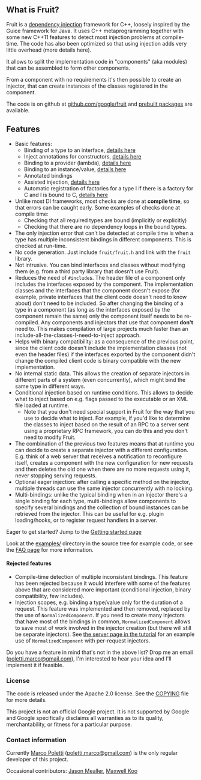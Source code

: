 ## What is Fruit?

Fruit is a [dependency injection](http://en.wikipedia.org/wiki/Dependency_injection) framework for C++, loosely inspired by the Guice framework for Java. It uses C++ metaprogramming together with some new C++11 features to detect most injection problems at compile-time. The code has also been optimized so that using injection adds very little overhead (more details here).

It allows to split the implementation code in "components" (aka modules) that can be assembled to form other components.

From a component with no requirements it's then possible to create an injector, that can create instances of the classes registered in the component.


The code is on github at [github.com/google/fruit](https://github.com/google/fruit) and [prebuilt packages](https://github.com/google/fruit/wiki/install#prebuilt-packages) are available.

## Features

*   Basic features:
    *   Binding of a type to an interface, [details here](quick-reference#bindings)
    *   Inject annotations for constructors, [details here](quick-reference#inject-macro)
    *   Binding to a provider (lambda), [details here](quick-reference#providers)
    *   Binding to an instance/value, [details here](quick-reference#binding-instances)
    *   Annotated bindings
    *   Assisted injection, [details here](quick-reference#factories-and-assisted-injection)
    *   Automatic registration of factories for a type I if there is a factory for C and I is bound to C, [details here](quick-reference#bindings)
*   Unlike most DI frameworks, most checks are done at **compile time**, so that errors can be caught early. Some examples of checks done at compile time:
    *   Checking that all required types are bound (implicitly or explicitly)
    *   Checking that there are no dependency loops in the bound types.
*   The only injection error that can't be detected at compile time is when a type has multiple inconsistent bindings in different components. This is checked at run-time.
*   No code generation. Just include `fruit/fruit.h` and link with the `fruit` library.
*   Not intrusive. You can bind interfaces and classes without modifying them (e.g. from a third party library that doesn't use Fruit).
*   Reduces the need of `#include`s. The header file of a component only includes the interfaces exposed by the component. The implementation classes and the interfaces that the component doesn't expose (for example, private interfaces that the client code doesn't need to know about) don't need to be included. So after changing the binding of a type in a component (as long as the interfaces exposed by the component remain the same) only the component itself needs to be re-compiled. Any components and injectors that use that component **don't** need to. This makes compilation of large projects much faster than an include-all-the-classes-I-need-to-inject approach.
*   Helps with binary compatibility: as a consequence of the previous point, since the client code doesn't include the implementation classes (not even the header files) if the interfaces exported by the component didn't change the compiled client code is binary compatible with the new implementation.
*   No internal static data. This allows the creation of separate injectors in different parts of a system (even concurrently), which might bind the same type in different ways.
*   Conditional injection based on runtime conditions. This allows to decide what to inject based on e.g. flags passed to the executable or an XML file loaded at runtime.
    *   Note that you don't need special support in Fruit for the way that you use to decide what to inject. For example, if you'd like to determine the classes to inject based on the result of an RPC to a server sent using a proprietary RPC framework, you can do this and you don't need to modify Fruit.
*   The combination of the previous two features means that at runtime you can decide to create a separate injector with a different configuration. E.g. think of a web server that receives a notification to reconfigure itself, creates a component with the new configuration for new requests and then deletes the old one when there are no more requests using it, never stopping serving requests.
*   Optional eager injection: after calling a specific method on the injector, multiple threads can use the same injector concurrently with no locking.
*   Multi-bindings: unlike the typical binding when in an injector there's a single binding for each type, multi-bindings allow components to specify several bindings and the collection of bound instances can be retrieved from the injector. This can be useful for e.g. plugin loading/hooks, or to register request handlers in a server.

Eager to get started? Jump to the [Getting started page](getting-started)

Look at the [examples/](https://github.com/google/fruit/tree/master/examples) directory in the source tree for example code, or see the [FAQ page](faq) for more information.

#### Rejected features

*   Compile-time detection of multiple inconsistent bindings. This feature has been rejected because it would interfere with some of the features above that are considered more important (conditional injection, binary compatibility, few includes).
*   Injection scopes, e.g. binding a type/value only for the duration of a request. This feature was implemented and then removed, replaced by the use of `NormalizedComponent`. If you need to create many injectors that have most of the bindings in common, `NormalizedComponent` allows to save most of work involved in the injector creation (but there will still be separate injectors). See [the server page in the tutorial](server) for an example use of `NormalizedComponent` with per-request injectors.

Do you have a feature in mind that's not in the above list? Drop me an email ([poletti.marco@gmail.com](mailto:poletti.marco@gmail.com)), I'm interested to hear your idea and I'll implement it if feasible.

### License

The code is released under the Apache 2.0 license. See the [COPYING](https://github.com/google/fruit/blob/master/COPYING) file for more details.

This project is not an official Google project. It is not supported by Google and Google specifically disclaims all warranties as to its quality, merchantability, or fitness for a particular purpose.

### Contact information

Currently [Marco Poletti](https://github.com/poletti-marco) ([poletti.marco@gmail.com](mailto:poletti.marco@gmail.com)) is the only regular developer of this project.

Occasional contributors: [Jason Mealler](https://github.com/jmealler), [Maxwell Koo](https://github.com/mjkoo)
